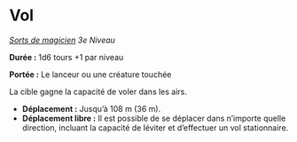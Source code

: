 # Vol


*[Sorts de magicien](../Sorts_de_magicien.md) 3e Niveau*

**Durée :** 1d6 tours +1 par niveau

**Portée :** Le lanceur ou une créature touchée

La cible gagne la capacité de voler dans les airs.

  - **Déplacement :** Jusqu’à 108 m (36 m).
  - **Déplacement libre :** Il est possible de se déplacer dans
    n’importe quelle direction, incluant la capacité de léviter et
    d’effectuer un vol stationnaire.